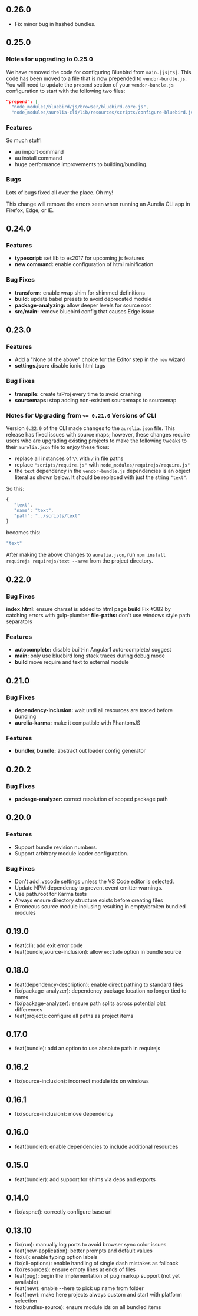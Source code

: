 ## 0.26.0

* Fix minor bug in hashed bundles.

## 0.25.0

### Notes for upgrading to 0.25.0

We have removed the code for configuring Bluebird from `main.[js|ts]`. This code has been moved to a file that is now prepended to `vendor-bundle.js`. You will need to update the `prepend` section of your `vendor-bundle.js` configuration to start with the following two files:

```json
"prepend": [
  "node_modules/bluebird/js/browser/bluebird.core.js",
  "node_modules/aurelia-cli/lib/resources/scripts/configure-bluebird.js",
```

### Features

So much stuff!

* au import command
* au install command
* huge performance improvements to building/bundling.

### Bugs

Lots of bugs fixed all over the place. Oh my!

This change will remove the errors seen when running an Aurelia CLI app in Firefox, Edge, or IE.

## 0.24.0

### Features

* **typescript:** set lib to es2017 for upcoming js features
* **new command:** enable configuration of html minification

### Bug Fixes

* **transform:** enable wrap shim for shimmed definitions
* **build:** update babel presets to avoid deprecated module
* **package-analyzing:** allow deeper levels for source root
* **src/main:** remove bluebird config that causes Edge issue

## 0.23.0

### Features

* Add a "None of the above" choice for the Editor step in the `new` wizard
* **settings.json:** disable ionic html tags

### Bug Fixes

* **transpile:** create tsProj every time to avoid crashing
* **sourcemaps:** stop adding non-existent sourcemaps to sourcemap

### Notes for Upgrading from `<= 0.21.0` Versions of CLI

Version `0.22.0` of the CLI made changes to the `aurelia.json` file. This release has fixed issues with source maps; however, these changes require users who are upgrading existing projects to make the following tweaks to their `aurelia.json` file to enjoy these fixes:

* replace all instances of `\\` with `/` in file paths
* replace `"scripts/require.js"` with `node_modules/requirejs/require.js"`
* the `text` dependency in the `vendor-bundle.js` dependencies is an object literal as shown below. It should be replaced with just the string `"text"`.

So this:

```javascript
{
   "text",
   "name": "text",		
   "path": "../scripts/text"		
}
```

becomes this:

```javascript
"text"
```

After making the above changes to `aurelia.json`, run `npm install requirejs requirejs/text --save` from the project directory.

## 0.22.0

### Bug Fixes

**index.html:** ensure charset is added to html page
**build** Fix #382 by catching errors with gulp-plumber
**file-paths:** don't use windows style path separators

### Features

* **autocomplete:** disable built-in Angular1 auto-complete/ suggest
* **main:** only use bluebird long stack traces during debug mode
* **build** move require and text to external module

## 0.21.0

### Bug Fixes

* **dependency-inclusion:** wait until all resources are traced before bundling
* **aurelia-karma:** make it compatible with PhantomJS

### Features

* **bundler, bundle:** abstract out loader config generator

## 0.20.2

### Bug Fixes

* **package-analyzer:** correct resolution of scoped package path

## 0.20.0

### Features

* Support bundle revision numbers.
* Support arbitrary module loader configuration.

### Bug Fixes

* Don't add .vscode settings unless the VS Code editor is selected.
* Update NPM dependency to prevent event emitter warnings.
* Use path.root for Karma tests
* Always ensure directory structure exists before creating files
* Erroneous source module inclusing resulting in empty/broken bundled modules

## 0.19.0

* feat(cli): add exit error code
* feat(bundle,source-inclusion): allow `exclude` option in bundle source

## 0.18.0

* feat(dependency-description): enable direct pathing to standard files
* fix(package-analyzer): dependency package location no longer tied to name
* fix(package-analyzer): ensure path splits across potential plat differences
* feat(project): configure all paths as project items

## 0.17.0

* feat(bundle): add an option to use absolute path in requirejs

## 0.16.2

* fix(source-inclusion): incorrect module ids on windows

## 0.16.1

* fix(source-inclusion): move dependency

## 0.16.0

* feat(bundler): enable dependencies to include additional resources

## 0.15.0

* feat(bundler): add support for shims via deps and exports

## 0.14.0

* fix(aspnet): correctly configure base url

## 0.13.10

* fix(run): manually log ports to avoid browser sync color issues
* feat(new-application): better prompts and default values
* fix(ui): enable typing option labels
* fix(cli-options): enable handling of single dash mistakes as fallback
* fix(resources): ensure empty lines at ends of files
* feat(pug): begin the implementation of pug markup support (not yet available)
* feat(new): enable --here to pick up name from folder
* feat(new): make here projects always custom and start with platform selection
* fix(bundles-source): ensure module ids on all bundled items
